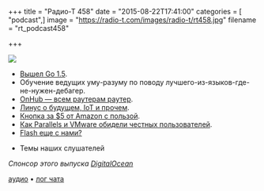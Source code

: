 +++
title = "Радио-Т 458"
date = "2015-08-22T17:41:00"
categories = [ "podcast",]
image = "https://radio-t.com/images/radio-t/rt458.jpg"
filename = "rt_podcast458"

+++

![](https://radio-t.com/images/radio-t/rt458.jpg)

* [Вышел Go 1.5](http://habrahabr.ru/post/265115/).
* Обучение ведущих уму-разуму по поводу лучшего-из-языков-где-не-нужен-дебагер.
* [OnHub — всем раутерам раутер](https://on.google.com/hub/).
* [Линус о будущем, IoT и прочем](http://www.geekwire.com/2015/linus-torvalds-on-the-state-of-software-security-the-internet-of-things-and-the-future-of-linux/).
* [Кнопка за $5 от Amazon с пользой](http://social.techcrunch.com/2015/08/17/amazons-5-dash-button-already-hacked-to-do-other-stuff-beyond-giving-amazon-money/).
* [Как Parallels и VMware обидели честных пользователей](http://arstechnica.com/information-technology/2015/08/year-old-parallels-and-vmware-software-wont-be-updated-for-windows-10/).
* [Flash еще с нами?](http://gizmodo.com/when-is-flash-finally-going-to-die-1725511417)
- Темы наших слушателей

_Спонсор этого выпуска [DigitalOcean](https://www.digitalocean.com)_

[аудио](http://cdn.radio-t.com/rt_podcast458.mp3) • [лог чата](http://chat.radio-t.com/logs/radio-t-458.html)
<audio src="http://cdn.radio-t.com/rt_podcast458.mp3" preload="none"></audio>
